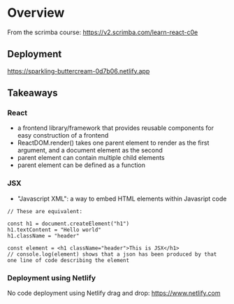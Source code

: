 # Overview

From the scrimba course: https://v2.scrimba.com/learn-react-c0e

## Deployment

https://sparkling-buttercream-0d7b06.netlify.app

## Takeaways

### React
- a frontend library/framework that provides reusable components for easy construction of a frontend
- ReactDOM.render() takes one parent element to render as the first argument, and a document element as the second
- parent element can contain multiple child elements
- parent element can be defined as a function

### JSX
- "Javascript XML": a way to embed HTML elements within Javasript code
``` 
// These are equivalent:

const h1 = document.createElement("h1")
h1.textContent = "Hello world"
h1.className = "header"

const element = <h1 className="header">This is JSX</h1>
// console.log(element) shows that a json has been produced by that one line of code describing the element
```

### Deployment using Netlify

No code deployment using Netlify drag and drop: https://www.netlify.com